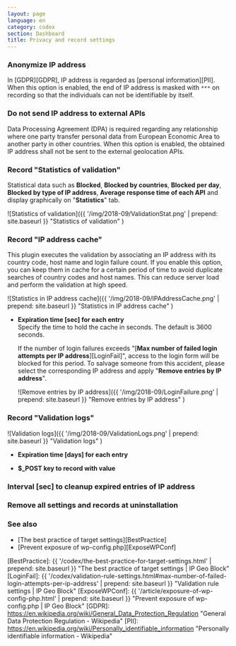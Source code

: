 ```yaml
---
layout: page
language: en
category: codex
section: Dashboard
title: Privacy and record settings
---
```


<!--more-->

### Anonymize IP address ###

In [GDPR][GDPR], IP address is regarded as [personal information][PII].
When this option is enabled, the end of IP address is masked with `***`
on recording so that the individuals can not be identifiable by itself.

### Do not send IP address to external APIs ###

Data Processing Agreement (DPA) is required regarding any relationship where 
one party transfer personal data from European Economic Area to another party 
in other countries. When this option is enabled, the obtained IP address shall
not be sent to the external geolocation APIs.

### Record "Statistics of validation" ###

Statistical data such as **Blocked**, **Blocked by countries**, **Blocked per 
day**, **Blocked by type of IP address**, **Average response time of each API**
and display graphically on "**Statistics**" tab.

![Statistics of validation]({{ '/img/2018-09/ValidationStat.png' | prepend: site.baseurl }}
 "Statistics of validation"
)


### Record "IP address cache" ###

This plugin executes the validation by associating an IP address with its 
country code, host name and login failure count. If you enable this option, you
can keep them in cache for a certain period of time to avoid duplicate searches
of country codes and host names. This can reduce server load and perform the 
validation at high speed.

![Statistics in IP address cache]({{ '/img/2018-09/IPAddressCache.png' | prepend: site.baseurl }}
 "Statistics in IP address cache"
)

- **Expiration time [sec] for each entry**  
Specify the time to hold the cache in seconds. The default is 3600 seconds.  
  
  If the number of login failures exceeds "[**Max number of failed login 
  attempts per IP address**][LoginFail]", access to the login form will be 
  blocked for this period. To salvage someone from this accident, please 
  select the corresponding IP address and apply "**Remove entries by IP 
  address**".
  
  ![Remove entries by IP address]({{ '/img/2018-09/LoginFailure.png' | prepend: site.baseurl }}
   "Remove entries by IP address"
  )

### Record "Validation logs" ###

![Validation logs]({{ '/img/2018-09/ValidationLogs.png' | prepend: site.baseurl }}
 "Validation logs"
)

- **Expiration time [days] for each entry**  

- **$_POST key to record with value**  

### Interval [sec] to cleanup expired entries of IP address ###

### Remove all settings and records at uninstallation ###

### See also ###

- [The best practice of target settings][BestPractice]
- [Prevent exposure of wp-config.php][ExposeWPConf]

[IP-Geo-Block]: https://wordpress.org/plugins/ip-geo-block/ "WordPress › IP Geo Block « WordPress Plugins"
[BestPractice]: {{ '/codex/the-best-practice-for-target-settings.html' | prepend: site.baseurl }} "The best practice of target settings | IP Geo Block"
[LoginFail]:    {{ '/codex/validation-rule-settings.html#max-number-of-failed-login-attempts-per-ip-address' | prepend: site.baseurl }} "Validation rule settings | IP Geo Block"
[ExposeWPConf]: {{ '/article/exposure-of-wp-config-php.html'           | prepend: site.baseurl }} "Prevent exposure of wp-config.php | IP Geo Block"
[GDPR]:         https://en.wikipedia.org/wiki/General_Data_Protection_Regulation "General Data Protection Regulation - Wikipedia"
[PII]:          https://en.wikipedia.org/wiki/Personally_identifiable_information "Personally identifiable information - Wikipedia"
